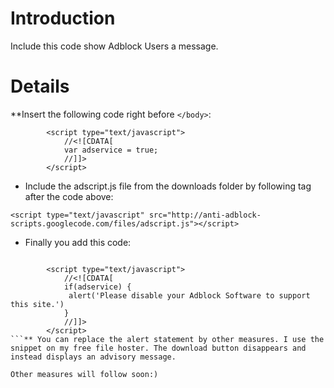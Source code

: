 # Introduction #

Include this code show Adblock Users a message.


# Details #

**Insert the following code right before `</body>`:
```
        <script type="text/javascript">
            //<![CDATA[
            var adservice = true;
            //]]>
        </script>
```
  * Include the adscript.js file from the downloads folder by following tag after the code above:
```
<script type="text/javascript" src="http://anti-adblock-scripts.googlecode.com/files/adscript.js"></script>
```
  * Finally you add this code:
```

        <script type="text/javascript">
            //<![CDATA[
            if(adservice) {
             alert('Please disable your Adblock Software to support this site.')
            }
            //]]>
        </script> 
```** You can replace the alert statement by other measures. I use the snippet on my free file hoster. The download button disappears and instead displays an advisory message.

Other measures will follow soon:)